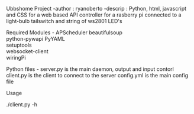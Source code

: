 Ubbshome Project
-author  : ryanoberto
-descrip : Python, html, javascript and CSS for a web based API controller for a rasberry pi connected to a light-bulb tailswitch and string of ws2801 LED's

Required Modules -
APScheduler
beautifulsoup        
python-pywapi
PyYAML                               
setuptools  
websocket-client  
wiringPi

Python files -
server.py is the main daemon, output and input contorl
client.py is the client to connect to the server
config.yml is the main config file

Usage

./client.py -h
